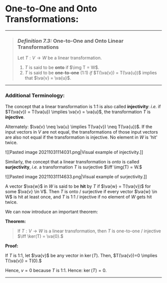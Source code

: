 # One-to-One and Onto Transformations:
***

> ### *Definition 7.3:* One-to-One and Onto Linear Transformations
> Let $T: V\to W$ be a linear transformation.
> 1. $T$ is said to be **onto** if $\img T = W$. 
> 2. $T$ is said to be **one-to-one** (1:1) *if* $T(\va{v}) = T(\va{u})$ implies that $\va{v} = \va{u}$.
***

### Additional Terminology:
The concept that a linear transformation is 1:1 is also called **injectivity**:  *i.e.* if $T(\va{v}) = T(\va{u}) \implies \va{v} = \va{u}$, the transformation $T$ is **injective**. 

Alternately: $\va{v} \neq \va{u} \implies T(\va{v}) \neq T(\va{u})$. If the input vectors in $V$ are not equal, the transformations of those input vectors are also not equal if the transformation is injective. No element in $W$ is 'hit' twice. 

![[Pasted image 20211031114031.png|Visual example of injectivity.]]

Similarly, the concept that a linear transformation is *onto* is called **surjectivity**, *i.e.* a transformation $T$ is surjective $\iff \img(T) = W.$

![[Pasted image 20211031114633.png|Visual example of surjectivity.]]


A vector $\va{w}$ in $W$ is said to be **hit** by $T$ if $\va{w} = T(\va{v})$ for some $\va{v} \in V$. Then $T$ is onto / surjective if every vector $\va{w} \in W$ is hit at least once, and $T$ is 1:1 / injective if no element of $W$ gets hit twice.

We can now introduce an important theorem:


**Theorem:**

> If $T: V \to W$ is a linear transformation, then $T$ is one-to-one / injective $\iff \ker(T) = \va{0}.$

**Proof:** 

If $T$ is 1:1, let $\va{v}$ be any vector in $\ker(T).$ Then, $T(\va{v})=0 \implies T(\va{v}) = T(0).$ 

Hence, $v = 0$ because $T$ is 1:1. Hence: $\ker(T) = \qty{0}.$

***

